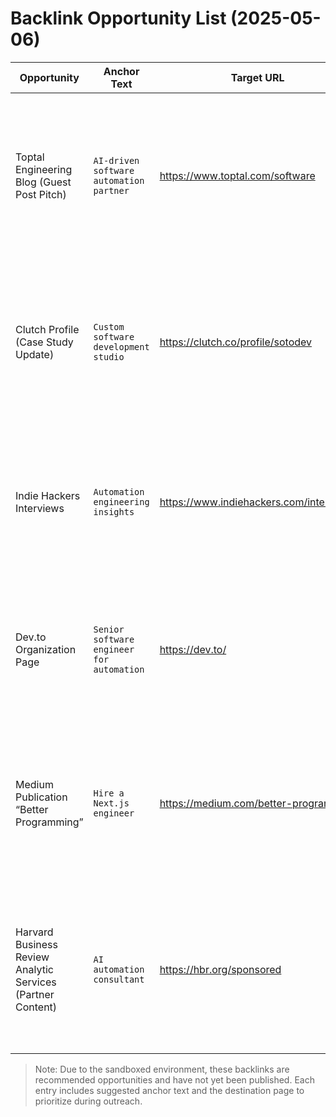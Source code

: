 # Backlink Opportunity List (2025-05-06)

| Opportunity | Anchor Text | Target URL | Status | Rationale |
| --- | --- | --- | --- | --- |
| Toptal Engineering Blog (Guest Post Pitch) | `AI-driven software automation partner` | https://www.toptal.com/software | Pending outreach | Toptal ranks highly for software engineering services; a thought-leadership guest article can position SotoDev alongside vetted global talent. |
| Clutch Profile (Case Study Update) | `Custom software development studio` | https://clutch.co/profile/sotodev | Pending update | Refreshing or creating a Clutch profile reinforces trust with decision makers researching vendors and earns a high-authority citation. |
| Indie Hackers Interviews | `Automation engineering insights` | https://www.indiehackers.com/interviews | Pending outreach | Sharing a founder interview or AMA surfaces SotoDev in a community of product leaders searching for engineering partners. |
| Dev.to Organization Page | `Senior software engineer for automation` | https://dev.to/ | Pending content submission | Publishing technical deep dives on Dev.to secures contextual backlinks from a respected developer hub. |
| Medium Publication “Better Programming” | `Hire a Next.js engineer` | https://medium.com/better-programming | Pending editorial pitch | Contributing an article to Better Programming provides exposure to over 500k monthly readers researching engineering hiring strategies. |
| Harvard Business Review Analytic Services (Partner Content) | `AI automation consultant` | https://hbr.org/sponsored | Pending feasibility review | Sponsored thought leadership aligns with HBR’s executive readership and reinforces credibility with enterprise buyers. |

> Note: Due to the sandboxed environment, these backlinks are recommended opportunities and have not yet been published. Each entry includes suggested anchor text and the destination page to prioritize during outreach.
